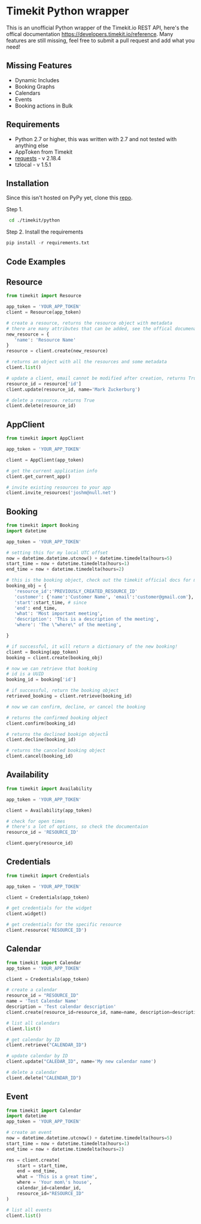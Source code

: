 # Timekit Python wrapper

This is an unofficial Python wrapper of the Timekit.io REST API, here's the offical documentation https://developers.timekit.io/reference.
Many features are still missing, feel free to submit a pull request and add what you need!

## Missing Features
 * Dynamic Includes
 * Booking Graphs
 * Calendars
 * Events
 * Booking actions in Bulk

## Requirements
* Python 2.7 or higher, this was written with 2.7 and not tested with anything else 
* AppToken from Timekit
* [requests](http://docs.python-requests.org/en/master/) - v 2.18.4
* tzlocal - v 1.5.1


## Installation
Since this isn't hosted on PyPy yet, clone this [repo](git@github.com:jrmeier/timekit-python.git).

Step 1.

 ```sh
  cd ./timekit/python 
  ```

 Step 2.
Install the requirements

 ```python
 pip install -r requirements.txt
 ```

 
 ## Code Examples

## Resource

 ```python
 from timekit import Resource

app_token = 'YOUR_APP_TOKEN'
client = Resource(app_token)

# create a resource, returns the resource object with metadata
# there are many attributes that can be added, see the offical documenation for more details
new_resource = {
    'name': 'Resource Name'    
}
resource = client.create(new_resource)

# returns an object with all the resources and some metadata
client.list()

# update a client, email cannot be modified after creation, returns True
resource_id = resource['id']
client.update(resource_id, name='Mark Zuckerburg')

# delete a resource. returns True
client.delete(resource_id)
```


## AppClient

 ```python
 from timekit import AppClient

app_token = 'YOUR_APP_TOKEN'

client = AppClient(app_token)

# get the current application info
client.get_current_app()

# invite existing resources to your app
client.invite_resources('joshm@null.net')

```
## Booking
 
 ```python
 from timekit import Booking
import datetime

app_token = 'YOUR_APP_TOKEN'

# setting this for my local UTC offset
now = datetime.datetime.utcnow() + datetime.timedelta(hours=5)
start_time = now + datetime.timedelta(hours=1)
end_time = now + datetime.timedelta(hours=2)

# this is the booking object, check out the timekit official docs for more details
booking_obj = {
    'resource_id':'PREVIOUSLY_CREATED_RESOURCE_ID'
    'customer': {'name':'Customer Name', 'email':'customer@gmail.com'},
    'start':start_time, # since 
    'end': end_time,
    'what': 'Most important meeting',
    'description': 'This is a description of the meeting',
    'where': 'The \"where\" of the meeting',

}

# if successful, it will return a dictionary of the new booking!
client = Booking(app_token)
booking = client.create(booking_obj)

# now we can retrieve that booking
# id is a UUID
booking_id = booking['id']

# if successful, return the booking object
retrieved_booking = client.retrieve(booking_id)

# now we can confirm, decline, or cancel the booking

# returns the confirmed booking object
client.confirm(booking_id)

# returns the declined bookign objectå
client.decline(booking_id)

# returns the canceled booking object
client.cancel(booking_id)
```

## Availability

 ```python
 from timekit import Availability

app_token = 'YOUR_APP_TOKEN'

client = Availability(app_token)

# check for open times
# there's a lot of options, so check the documentaion
resource_id = 'RESOURCE_ID'

client.query(resource_id)
```

## Credentials

 ```python
 from timekit import Credentials

app_token = 'YOUR_APP_TOKEN'

client = Credentials(app_token)

# get credentials for the widget
client.widget()

# get credentials for the specific resource
client.resource('RESOURCE_ID')
```

## Calendar

```python
from timekit import Calendar
app_token = 'YOUR_APP_TOKEN'

client = Credentials(app_token)

# create a calendar
resource_id = "RESOURCE_ID"
name = 'Test Calendar Name'
description = 'Test calendar description'
client.create(resource_id=resource_id, name=name, description=description)

# list all calendars
client.list()

# get calendar by ID
client.retrieve("CALENDAR_ID")

# update calendar by ID
client.update("CALEDAR_ID", name='My new calendar name')

# delete a calendar
client.delete("CALENDAR_ID")
```

## Event

```python
from timekit import Calendar
import datetime
app_token = 'YOUR_APP_TOKEN'

# create an event
now = datetime.datetime.utcnow() + datetime.timedelta(hours=5)
start_time = now + datetime.timedelta(hours=1)
end_time = now + datetime.timedelta(hours=2)

res = client.create(
    start = start_time,
    end = end_time,
    what = 'This is a great time',
    where = 'Your mom\'s house',
    calendar_id=calendar_id,
    resource_id="RESOURCE_ID"
)

# list all events
client.list()